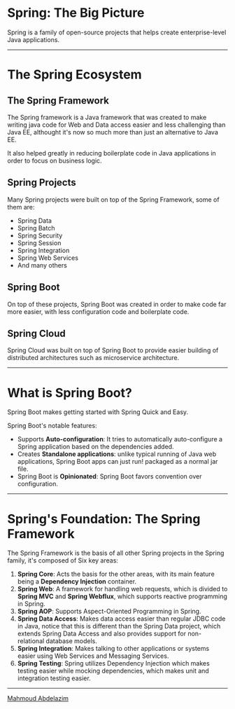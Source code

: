 # Spring: The Big Picture
Spring is a family of open-source projects that helps create enterprise-level Java applications.

<hr>

# The Spring Ecosystem
## The Spring Framework
The Spring framework is a Java framework that was created to make writing java code for Web and Data access easier and less challenging than Java EE, althought it's now so much more than just an alternative to Java EE.

It also helped greatly in reducing boilerplate code in Java applications in order to focus on business logic.

## Spring Projects
Many Spring projects were built on top of the Spring Framework, some of them are:
- Spring Data
- Spring Batch
- Spring Security
- Spring Session
- Spring Integration
- Spring Web Services
- And many others

## Spring Boot
On top of these projects, Spring Boot was created in order to make code far more easier, with less configuration code and boilerplate code.

## Spring Cloud
Spring Cloud was built on top of Spring Boot to provide easier building of distributed architectures such as microservice architecture.

<hr>

# What is Spring Boot?
Spring Boot makes getting started with Spring Quick and Easy.

Spring Boot's notable features:
- Supports <b>Auto-configuration</b>: It tries to automatically auto-configure a Spring application based on the dependencies added.
- Creates <b>Standalone applications</b>: unlike typical running of Java web applications, Spring Boot apps can just run! packaged as a normal jar file.
- Spring Boot is <b>Opinionated</b>: Spring Boot favors convention over configuration.

<hr>

# Spring's Foundation: The Spring Framework
The Spring Framework is the basis of all other Spring projects in the Spring family, it's composed of Six key areas:

1. <b>Spring Core</b>: Acts the basis for the other areas, with its main feature being a <b> Dependency Injection</b> container.
2. <b>Spring Web</b>: A framework for handling web requests, which is divided to <b>Spring MVC</b> and <b>Spring Webflux</b>, which supports reactive programming in Spring.
3. <b>Spring AOP</b>: Supports Aspect-Oriented Programming in Spring.
4. <b>Spring Data Access</b>: Makes data access easier than regular JDBC code in Java, notice that this is different than the Spring Data project, which extends Spring Data Access and also provides support for non-relational database models.
5. <b>Spring Integration</b>: Makes talking to other applications or systems easier using Web Services and Messaging Services.
6. <b>Spring Testing</b>: Spring utilizes Dependency Injection which makes testing easier while mocking dependencies, which makes unit and integration testing easier.

<hr>

[Mahmoud Abdelazim](https://github.com/MahmoudAbdelazim)